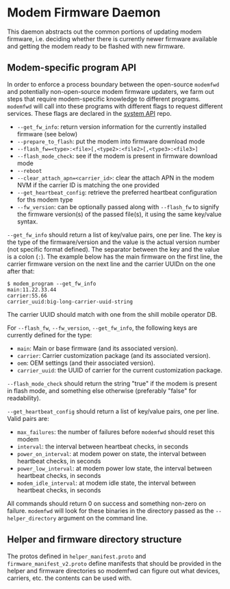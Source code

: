# Modem Firmware Daemon

This daemon abstracts out the common portions of updating modem firmware, i.e.
deciding whether there is currently newer firmware available and getting the
modem ready to be flashed with new firmware.

## Modem-specific program API

In order to enforce a process boundary between the open-source `modemfwd` and
potentially non-open-source modem firmware updaters, we farm out steps that
require modem-specific knowledge to different programs. `modemfwd` will call
into these programs with different flags to request different services. These
flags are declared in the [system API] repo.

* `--get_fw_info`: return version information for the currently installed
  firmware (see below)
* `--prepare_to_flash`: put the modem into firmware download mode
* `--flash_fw=<type>:<file>[,<type2>:<file2>[,<type3>:<file3>]`
* `--flash_mode_check`: see if the modem is present in firmware download mode
* `--reboot`
* `--clear_attach_apn=<carrier_id>`: clear the attach APN in the modem NVM if
  the carrier ID is matching the one provided
* `--get_heartbeat_config`: retrieve the preferred heartbeat configuration for
  ths modem type
* `--fw_version`: can be optionally passed along with `--flash_fw` to signify
  the firmware version(s) of the passed file(s), it using the same key/value
  syntax.

`--get_fw_info` should return a list of key/value pairs, one per line. The key
is the type of the firmware/version and the value is the actual version number
(not specific format defined). The separator between the key and the value is
a colon (`:`). The example below has the main firmware on the first line, the
carrier firmware version on the next line and the carrier UUIDn on the one after
that:

```
$ modem_program --get_fw_info
main:11.22.33.44
carrier:55.66
carrier_uuid:big-long-carrier-uuid-string
```

The carrier UUID should match with one from the shill mobile operator DB.

For `--flash_fw`, `--fw_version`, `--get_fw_info`, the following keys are
currently defined for the type:
* `main`: Main or base firmware (and its associated version).
* `carrier`: Carrier customization package (and its associated version).
* `oem`: OEM settings (and their associated version).
* `carrier_uuid`: the UUID of carrier for the current customization package.

`--flash_mode_check` should return the string "true" if the modem is present
in flash mode, and something else otherwise (preferably "false" for
readability).

`--get_heartbeat_config` should return a list of key/value pairs, one per line.
Valid pairs are:
* `max_failures`: the number of failures before `modemfwd` should reset this
  modem
* `interval`: the interval between heartbeat checks, in seconds
* `power_on_interval`: at modem power on state, the interval between
  heartbeat checks, in seconds
* `power_low_interval`: at modem power low state, the interval between
  heartbeat checks, in seconds
* `modem_idle_interval`: at modem idle state, the interval between heartbeat
  checks, in seconds

All commands should return 0 on success and something non-zero on failure.
`modemfwd` will look for these binaries in the directory passed as the
`--helper_directory` argument on the command line.

## Helper and firmware directory structure

The protos defined in `helper_manifest.proto` and `firmware_manifest_v2.proto`
define manifests that should be provided in the helper and firmware directories
so modemfwd can figure out what devices, carriers, etc. the contents can be
used with.

[system API]: https://chromium.googlesource.com/chromiumos/platform/system_api/+/HEAD/switches/modemfwd_switches.h
